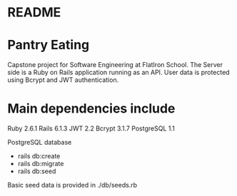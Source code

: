 # README

# Pantry Eating

Capstone project for Software Engineering at FlatIron School. The Server side is a Ruby on Rails application running as an API. User data is protected using Bcrypt and JWT authentication.  


# Main dependencies include
Ruby 2.6.1
Rails 6.1.3
JWT 2.2
Bcrypt 3.1.7
PostgreSQL 1.1


PostgreSQL database
 - rails db:create
 - rails db:migrate
 - rails db:seed

Basic seed data is provided in ./db/seeds.rb


